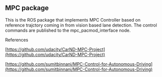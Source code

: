 ## MPC package
This is the ROS package that implements MPC Controller based on reference trajctory coming in from vision based lane detection. 
The control commands are published to the mpc_pacmod_interface node.

References

[https://github.com/udacity/CarND-MPC-Project](https://github.com/udacity/CarND-MPC-Project)

[https://github.com/sumitbinnani/MPC-Control-for-Autonomous-Driving](https://github.com/sumitbinnani/MPC-Control-for-Autonomous-Driving)
